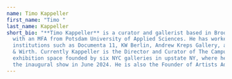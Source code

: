 ```yaml
---
name: Timo Kappeller
first_name: "Timo "
last_name: Kappeller
short_bio: "**Timo Kappeller** is a curator and gallerist based in Brooklyn, NY,
  with an MFA from Potsdam University of Applied Sciences. He has worked with
  institutions such as Documenta 11, KW Berlin, Andrew Kreps Gallery, and Hauser
  & Wirth. Currently Kappeller is the Director and Curator of The Campus, a new
  exhibition space founded by six NYC galleries in upstate NY, where he curated
  the inaugural show in June 2024. He is also the Founder of Artists Advisory."
---
```

